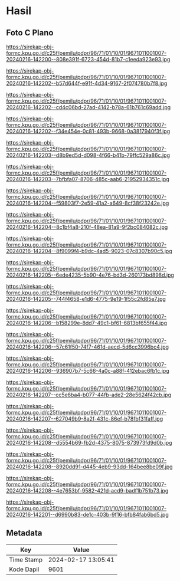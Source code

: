 # Hasil

## Foto C Plano

https://sirekap-obj-formc.kpu.go.id/c25f/pemilu/pdpr/96/71/01/10/01/9671011001007-20240216-142200--808e391f-6723-454d-81b7-c1eeda923e93.jpg

https://sirekap-obj-formc.kpu.go.id/c25f/pemilu/pdpr/96/71/01/10/01/9671011001007-20240216-142202--b57d644f-e91f-4d34-9167-2f074780b7f8.jpg

https://sirekap-obj-formc.kpu.go.id/c25f/pemilu/pdpr/96/71/01/10/01/9671011001007-20240216-142202--cd4c06bd-27ad-4142-b78a-61b761c69add.jpg

https://sirekap-obj-formc.kpu.go.id/c25f/pemilu/pdpr/96/71/01/10/01/9671011001007-20240216-142202--f34e454e-0c81-493b-9668-0a3817940f3f.jpg

https://sirekap-obj-formc.kpu.go.id/c25f/pemilu/pdpr/96/71/01/10/01/9671011001007-20240216-142203--d8b9ed5d-d098-4f66-b41b-79ffc529a86c.jpg

https://sirekap-obj-formc.kpu.go.id/c25f/pemilu/pdpr/96/71/01/10/01/9671011001007-20240216-142203--7bfbfa07-8706-485c-aab6-21952934351c.jpg

https://sirekap-obj-formc.kpu.go.id/c25f/pemilu/pdpr/96/71/01/10/01/9671011001007-20240216-142204--f59803f7-2e59-41a2-a649-8cf38f23242e.jpg

https://sirekap-obj-formc.kpu.go.id/c25f/pemilu/pdpr/96/71/01/10/01/9671011001007-20240216-142204--8c1bf4a8-210f-48ea-81a9-9f2bc084082c.jpg

https://sirekap-obj-formc.kpu.go.id/c25f/pemilu/pdpr/96/71/01/10/01/9671011001007-20240216-142204--8f9099f4-b9dc-4ad5-9023-07c8307b90c5.jpg

https://sirekap-obj-formc.kpu.go.id/c25f/pemilu/pdpr/96/71/01/10/01/9671011001007-20240216-142205--6ede4235-5b90-4e76-bd3d-260173bd898d.jpg

https://sirekap-obj-formc.kpu.go.id/c25f/pemilu/pdpr/96/71/01/10/01/9671011001007-20240216-142205--744f4658-e1d6-4775-9e19-1f55c2fd85e7.jpg

https://sirekap-obj-formc.kpu.go.id/c25f/pemilu/pdpr/96/71/01/10/01/9671011001007-20240216-142206--b158299e-8dd7-49c1-bf61-6813bf655f44.jpg

https://sirekap-obj-formc.kpu.go.id/c25f/pemilu/pdpr/96/71/01/10/01/9671011001007-20240216-142206--57c61f50-74f7-461d-aecd-5d6cc3996bc4.jpg

https://sirekap-obj-formc.kpu.go.id/c25f/pemilu/pdpr/96/71/01/10/01/9671011001007-20240216-142206--936907b7-5c66-4a0c-a88f-412ebac6fb1c.jpg

https://sirekap-obj-formc.kpu.go.id/c25f/pemilu/pdpr/96/71/01/10/01/9671011001007-20240216-142207--cc5e6ba4-b077-44fb-ade2-28e5624f42cb.jpg

https://sirekap-obj-formc.kpu.go.id/c25f/pemilu/pdpr/96/71/01/10/01/9671011001007-20240216-142207--627049b9-8a2f-431c-86ef-b78fbf31faff.jpg

https://sirekap-obj-formc.kpu.go.id/c25f/pemilu/pdpr/96/71/01/10/01/9671011001007-20240216-142208--d5554b69-fb2d-4375-8075-873973fd9d0b.jpg

https://sirekap-obj-formc.kpu.go.id/c25f/pemilu/pdpr/96/71/01/10/01/9671011001007-20240216-142208--8920dd91-d445-4eb9-93dd-164bee8be09f.jpg

https://sirekap-obj-formc.kpu.go.id/c25f/pemilu/pdpr/96/71/01/10/01/9671011001007-20240216-142208--4e7653bf-9582-421d-acd9-badf1b751b73.jpg

https://sirekap-obj-formc.kpu.go.id/c25f/pemilu/pdpr/96/71/01/10/01/9671011001007-20240216-142201--d6990b83-de1c-403b-9f16-bfb84fab6bd5.jpg


## Metadata

| Key        | Value               |
| ---------- | ------------------- |
| Time Stamp | 2024-02-17 13:05:41 |
| Kode Dapil | 9601                |




